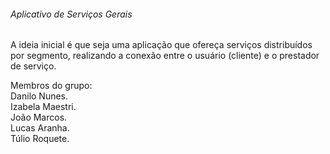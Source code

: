######  Aplicativo de Serviços Gerais 

A ideia inicial é que seja uma aplicação que ofereça serviços distribuídos por segmento, realizando a conexão entre o usuário (cliente)  e o prestador de serviço.


Membros do grupo:   
Danilo Nunes.  
Izabela Maestri.  
João Marcos.  
Lucas Aranha.  
Túlio Roquete.  
